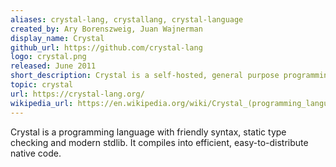 ```yaml
---
aliases: crystal-lang, crystallang, crystal-language
created_by: Ary Borenszweig, Juan Wajnerman
display_name: Crystal
github_url: https://github.com/crystal-lang
logo: crystal.png
released: June 2011
short_description: Crystal is a self-hosted, general purpose programming language.
topic: crystal
url: https://crystal-lang.org/
wikipedia_url: https://en.wikipedia.org/wiki/Crystal_(programming_language)
---
```

Crystal is a programming language with friendly syntax, static type checking and modern stdlib. It compiles into efficient, easy-to-distribute native code.
